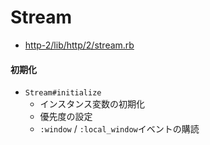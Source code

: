 # Stream
- [http-2/lib/http/2/stream.rb](https://github.com/igrigorik/http-2/blob/master/lib/http/2/stream.rb)

#### 初期化
- `Stream#initialize`
  - インスタンス変数の初期化
  - 優先度の設定
  - `:window` / `:local_window`イベントの購読
